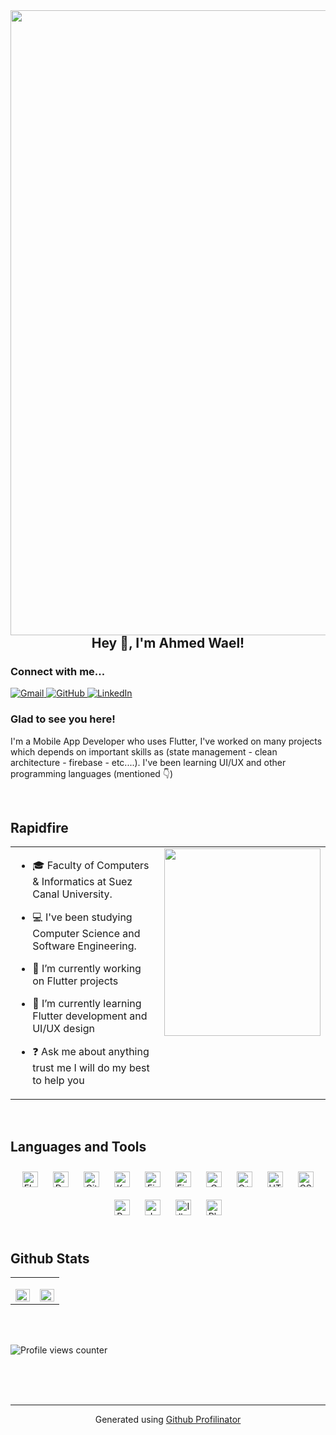 <img src="https://www.bing.com/th/id/OGC.81178b47a8598f0c81c4799f2cdd4057?pid=1.7&rurl=https%3a%2f%2fcdn.dribbble.com%2fusers%2f2131993%2fscreenshots%2f4948736%2fthoughtworks-gif_dribbble.gif&ehk=NNfOMQ6dfiA3eWWZAhI73QT3tX1lMjqFSSH4bXYrTAo%3d" align="left" height="" width="1000" />  
  

## <div align="center">Hey 👋, I'm Ahmed Wael!</div>  
  



### Connect with me...  
<a href="mailto:ahmedwael11425@gmail.com">
<img src="https://camo.githubusercontent.com/eaac252d0e3c7c287b34bd1db467a8953d908fa88ab4d11deae8aee89ff145c1/68747470733a2f2f696d672e736869656c64732e696f2f62616467652f676d61696c2d2532334541343333352e7376673f7374796c653d706c6173746963266c6f676f3d676d61696c266c6f676f436f6c6f723d7768697465" alt="Gmail" data-canonical-src="https://img.shields.io/badge/gmail-%23EA4335.svg?style=plastic&amp;logo=gmail&amp;logoColor=white" style="max-width: 100%;"/>
</a>

<a href="https://github.com/Ahmed-W-Rabea" target="_blank">
<img src="https://camo.githubusercontent.com/87c8238……653d706…" alt="GitHub" data-canonical-src="https://img.shields.io/badge/github-%23181717.svg?style=plastic&logo=github&logoColor=white" style="max-width: 100%;"/>
</a>
<a href="https://linkedin.com/in/https://www.linkedin.com/in/ahmed-wael-rabea-095b74221/](https://www.linkedin.com/in/ahmed-wael-rabea-095b74221/" target="_blank">
<img src="https://camo.githubusercontent.com/e9936ff……706c617…" alt="LinkedIn" data-canonical-src="https://img.shields.io/badge/linkedin-%230A66C2.svg?style=plastic&logo=linkedin&logoColor=white" style="max-width: 100%;"/>
</a>  
  



### Glad to see you here!  
 I'm a Mobile App Developer who uses Flutter, I've worked on many projects which depends on important skills as (state management - clean architecture - firebase - etc....).
 I've been learning UI/UX and other programming languages (mentioned 👇)  
  

<br/>  


## Rapidfire  
<table><tr><td valign="top" width="50%">

- 🎓 Faculty of Computers & Informatics at Suez Canal University.   
  

- 💻 I've been studying Computer Science and Software Engineering.
  
  

- 🔭 I’m currently working on Flutter projects  
  

- 🌱 I’m currently learning Flutter development and UI/UX design  
  

- ❓ Ask me about anything trust me I will do my best to help you  


</td><td valign="top" width="50%">

<div align="right">
<img src="https://media.giphy.com/media/Cmr1OMJ2FN0B2/giphy.gif" align="right" height="300" width="250" />
</div>  


</td></tr></table>  

<br/>  


## Languages and Tools  
<div align="center">  
<a href="https://flutter.dev/" target="_blank"><img style="margin: 10px" src="https://profilinator.rishav.dev/skills-assets/flutterio-icon.svg" alt="Flutter" height="25" /></a>  
<a href="https://dart.dev/" target="_blank"><img style="margin: 10px" src="https://profilinator.rishav.dev/skills-assets/dartlang-icon.svg" alt="Dart" height="25" /></a>  
<a href="https://github.com/" target="_blank"><img style="margin: 10px" src="https://profilinator.rishav.dev/skills-assets/git-scm-icon.svg" alt="Git" height="25" /></a>  
<a href="https://kotlinlang.org/" target="_blank"><img style="margin: 10px" src="https://profilinator.rishav.dev/skills-assets/kotlinlang-icon.svg" alt="Kotlin" height="25" /></a>  
<a href="https://firebase.google.com/" target="_blank"><img style="margin: 10px" src="https://profilinator.rishav.dev/skills-assets/firebase.png" alt="Firebase" height="25" /></a>  
<a href="https://www.figma.com/" target="_blank"><img style="margin: 10px" src="https://profilinator.rishav.dev/skills-assets/figma-icon.svg" alt="Figma" height="25" /></a>  
<a href="https://www.cprogramming.com/" target="_blank"><img style="margin: 10px" src="https://profilinator.rishav.dev/skills-assets/c-original.svg" alt="C" height="25" /></a>  
<a href="https://www.cplusplus.com/" target="_blank"><img style="margin: 10px" src="https://profilinator.rishav.dev/skills-assets/cplusplus-original.svg" alt="C++" height="25" /></a>  
<a href="https://en.wikipedia.org/wiki/HTML5" target="_blank"><img style="margin: 10px" src="https://profilinator.rishav.dev/skills-assets/html5-original-wordmark.svg" alt="HTML5" height="25" /></a>  
<a href="https://www.w3schools.com/css/" target="_blank"><img style="margin: 10px" src="https://profilinator.rishav.dev/skills-assets/css3-original-wordmark.svg" alt="CSS3" height="25" /></a>  
<a href="https://www.python.org/" target="_blank"><img style="margin: 10px" src="https://profilinator.rishav.dev/skills-assets/python-original.svg" alt="Python" height="25" /></a>  
<a href="https://www.java.com/" target="_blank"><img style="margin: 10px" src="https://profilinator.rishav.dev/skills-assets/java-original-wordmark.svg" alt="Java" height="25" /></a>  
<a href="https://www.adobe.com/in/products/illustrator.html" target="_blank"><img style="margin: 10px" src="https://profilinator.rishav.dev/skills-assets/adobe_illustrator-icon.svg" alt="Illustrator" height="25" /></a>  
<a href="https://www.adobe.com/in/products/photoshop.html" target="_blank"><img style="margin: 10px" src="https://profilinator.rishav.dev/skills-assets/photoshop-plain.svg" alt="Photoshop" height="25" /></a>  
</div>  

<br/>  


## Github Stats  
<table><tr><td valign="top" width="50%">

<img src="https://github-readme-stats.vercel.app/api?username=Ahmed-W-Rabea
&show_icons=true&count_private=true&hide_border=true" align="left" style="width: 100%" />

</td><td valign="top" width="50%">

<img src="https://github-readme-stats.vercel.app/api/top-langs/?username=Ahmed-W-Rabea
&hide_border=true&layout=compact" align="left" style="width: 100%" />

</td></tr></table>  

<br/>  

  

<br/>  

![Profile views counter](https://komarev.com/ghpvc/?username=Ahmed-W-Rabea&&style=flat-square)  
  

<br/>  

  

<br/>  


<br />

----
<div align="center">Generated using <a href="https://profilinator.rishav.dev/" target="_blank">Github Profilinator</a></div>
